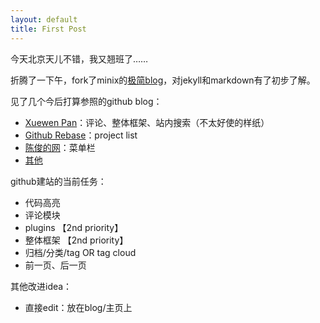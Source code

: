 ```yaml
---
layout: default
title: First Post
---
```


今天北京天儿不错，我又翘班了……

折腾了一下午，fork了minix的[极简blog](https://github.com/minixalpha/StrayBirds/tree/gh-pages)，对jekyll和markdown有了初步了解。

见了几个今后打算参照的github blog：

* [Xuewen Pan](http://www.winfirm.cn/)：评论、整体框架、站内搜索（不太好使的样纸）
* [Github Rebase](http://rebase.github.io/)：project list
* [陈俊的网](http://chenjun.com/)：菜单栏
* [其他](https://github.com/jekyll/jekyll/wiki/Sites)

github建站的当前任务：

* 代码高亮
* 评论模块
* plugins 【2nd priority】
* 整体框架 【2nd priority】
* 归档/分类/tag OR tag cloud
* 前一页、后一页

其他改进idea：

* 直接edit：放在blog/主页上
